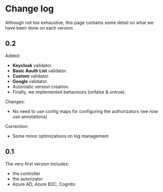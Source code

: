 # Change log
Although not too exhaustive, this page contains some detail on what we have been done on each version.

## 0.2
Added:
  - **Keycloak** validator.
  - **Basic Aauth List** validator.
  - **Custom** validator.
  - **Google** validator.
  - Automatic version creation.
  - Finally, we implemented behaviours (onfalse & ontrue).

Changes:
  - No need to use config maps for configuring the authorizators (we now use annotations)

Correction:
  - Some minor optimizations on log management
  
## 0.1
The very first version includes:
  - the controller
  - the autorizator
  - Azure AD, Azure B2C, Cognito